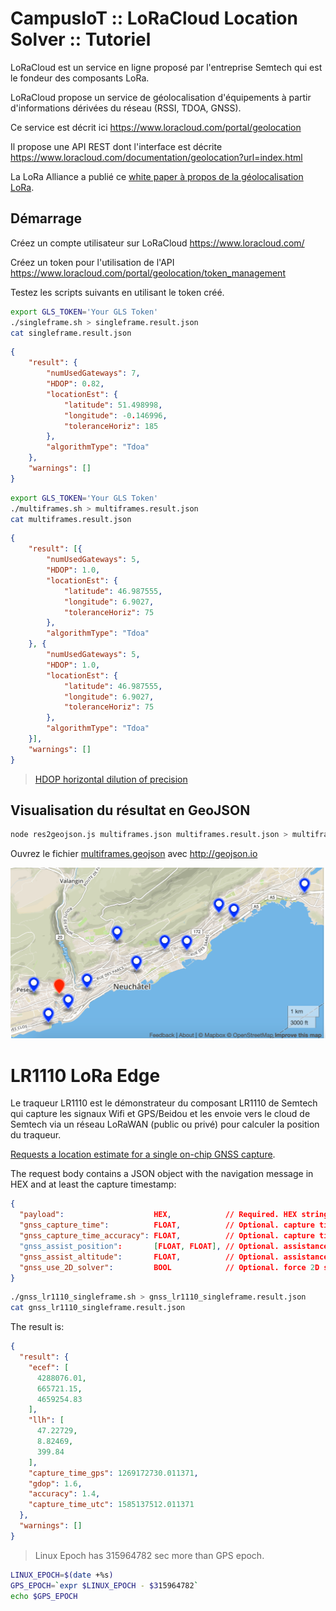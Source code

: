 # CampusIoT :: LoRaCloud Location Solver :: Tutoriel

LoRaCloud est un service en ligne proposé par l'entreprise Semtech qui est le fondeur des composants LoRa.

LoRaCloud propose un service de géolocalisation d'équipements à partir d'informations dérivées du réseau (RSSI, TDOA, GNSS).

Ce service est décrit ici https://www.loracloud.com/portal/geolocation

Il propose une API REST dont l'interface est décrite https://www.loracloud.com/documentation/geolocation?url=index.html

La LoRa Alliance a publié ce [white paper à propos de la géolocalisation LoRa](https://lora-alliance.org/sites/default/files/2018-04/geolocation_whitepaper.pdf).

## Démarrage

Créez un compte utilisateur sur LoRaCloud https://www.loracloud.com/

Créez un token pour l'utilisation de l'API https://www.loracloud.com/portal/geolocation/token_management

Testez les scripts suivants en utilisant le token créé.

```bash
export GLS_TOKEN='Your GLS Token'
./singleframe.sh > singleframe.result.json
cat singleframe.result.json
```

```json
{
	"result": {
		"numUsedGateways": 7,
		"HDOP": 0.82,
		"locationEst": {
			"latitude": 51.498998,
			"longitude": -0.146996,
			"toleranceHoriz": 185
		},
		"algorithmType": "Tdoa"
	},
	"warnings": []
}
```

```bash
export GLS_TOKEN='Your GLS Token'
./multiframes.sh > multiframes.result.json
cat multiframes.result.json
```

```json
{
	"result": [{
		"numUsedGateways": 5,
		"HDOP": 1.0,
		"locationEst": {
			"latitude": 46.987555,
			"longitude": 6.9027,
			"toleranceHoriz": 75
		},
		"algorithmType": "Tdoa"
	}, {
		"numUsedGateways": 5,
		"HDOP": 1.0,
		"locationEst": {
			"latitude": 46.987555,
			"longitude": 6.9027,
			"toleranceHoriz": 75
		},
		"algorithmType": "Tdoa"
	}],
	"warnings": []
}
```
> [HDOP horizontal dilution of precision](https://en.wikipedia.org/wiki/Dilution_of_precision_(navigation))

## Visualisation du résultat en GeoJSON

```bash
node res2geojson.js multiframes.json multiframes.result.json > multiframes.geojson
```

Ouvrez le fichier [multiframes.geojson](./multiframes.geojson) avec http://geojson.io

![multiframes.result.png](multiframes.result.png)


# LR1110 LoRa Edge

Le traqueur LR1110 est le démonstrateur du composant LR1110 de Semtech qui capture les signaux Wifi et GPS/Beidou et les envoie vers le cloud de Semtech via un réseau LoRaWAN (public ou privé) pour calculer la position du traqueur.

[Requests a location estimate for a single on-chip GNSS capture](https://www.loracloud.com/documentation/geolocation?url=gnss.html#single-capture-http-request).

The request body contains a JSON object with the navigation message in HEX and at least the capture timestamp:
```json
{
  "payload":                    HEX,            // Required. HEX string with valid single capture payload
  "gnss_capture_time":          FLOAT,          // Optional. capture time estimate, GPST
  "gnss_capture_time_accuracy": FLOAT,          // Optional. capture time accuracy, seconds, default: 300
  "gnss_assist_position":       [FLOAT, FLOAT], // Optional. assistance position WGS84, (latitude, longitude) [deg]
  "gnss_assist_altitude":       FLOAT,          // Optional. assistance position WGS84, (latitude, longitude) [deg]
  "gnss_use_2D_solver":         BOOL            // Optional. force 2D solve, "gnss_assist_altitude" mandatory
}
```

```bash
./gnss_lr1110_singleframe.sh > gnss_lr1110_singleframe.result.json
cat gnss_lr1110_singleframe.result.json
```

The result is:
```json
{
  "result": {
    "ecef": [
      4288076.01,
      665721.15,
      4659254.83
    ],
    "llh": [
      47.22729,
      8.82469,
      399.84
    ],
    "capture_time_gps": 1269172730.011371,
    "gdop": 1.6,
    "accuracy": 1.4,
    "capture_time_utc": 1585137512.011371
  },
  "warnings": []
}
```


> Linux Epoch has 315964782 sec more than GPS epoch.

```bash
LINUX_EPOCH=$(date +%s)
GPS_EPOCH=`expr $LINUX_EPOCH - $315964782`
echo $GPS_EPOCH
```
